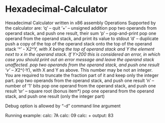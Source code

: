 # Hexadecimal-Calculator
Hexadecimal Calculator written in x86 assembly
Operations Supported by the calculator are:
‘q’ – quit
‘+’ – unsigned addition
pop two operands from operand stack, and push one result, their sum
‘p’ – pop-and-print
pop one operand from the operand stack, and print its value to stdout
‘d’ – duplicate
push a copy of the top of the operand stack onto the top of the operand stack
‘^’ - X*2^Y, with X being the top of operand stack and Y the element next to x in the operand stack. If Y>200 this is considered an error, in which case you should print out an error message and leave the operand stack unaffected.
pop two operands from the operand stack, and push one result
‘v’ – X*2^(-Y), with X and Y as above. This number may be not an integer. You are required to truncate the fraction part of it and keep only the integer part.
pop two operands from the operand stack, and push one result
‘n’ – number of '1' bits
pop one operand from the operand stack, and push one result
‘sr’ – square root (bonus item*)
pop one operand from the operand stack, and push one result (only the integer part)

Debug option is allowed by “-d” command line argument
 
 Running example: 
 calc: 7A
 calc: 09
 calc: +
 output: 83
